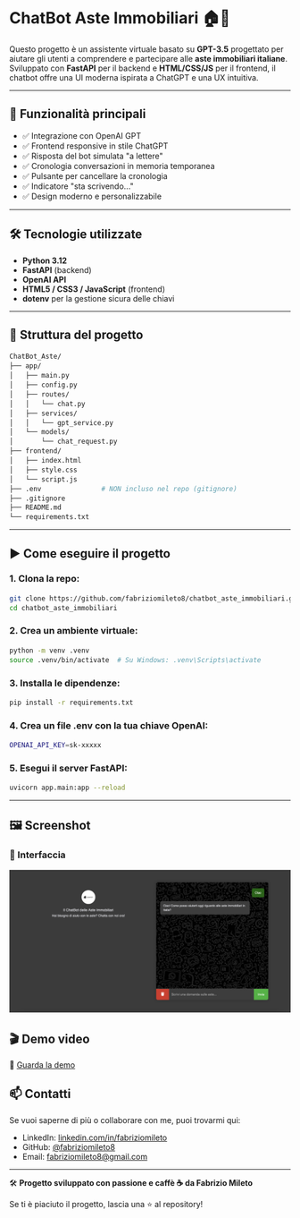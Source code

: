 # ChatBot Aste Immobiliari 🏠🤖

Questo progetto è un assistente virtuale basato su **GPT-3.5** progettato per aiutare gli utenti a comprendere e partecipare alle **aste immobiliari italiane**.  
Sviluppato con **FastAPI** per il backend e **HTML/CSS/JS** per il frontend, il chatbot offre una UI moderna ispirata a ChatGPT e una UX intuitiva.

---

## 🚀 Funzionalità principali

- ✅ Integrazione con OpenAI GPT
- ✅ Frontend responsive in stile ChatGPT
- ✅ Risposta del bot simulata "a lettere"
- ✅ Cronologia conversazioni in memoria temporanea
- ✅ Pulsante per cancellare la cronologia
- ✅ Indicatore "sta scrivendo..."
- ✅ Design moderno e personalizzabile

---

## 🛠️ Tecnologie utilizzate

- **Python 3.12**
- **FastAPI** (backend)
- **OpenAI API**
- **HTML5 / CSS3 / JavaScript** (frontend)
- **dotenv** per la gestione sicura delle chiavi

---

## 📂 Struttura del progetto
```bash
ChatBot_Aste/
├── app/
│   ├── main.py
│   ├── config.py
│   ├── routes/
│   │   └── chat.py
│   ├── services/
│   │   └── gpt_service.py
│   └── models/
│       └── chat_request.py
├── frontend/
│   ├── index.html
│   ├── style.css
│   └── script.js
├── .env               # NON incluso nel repo (gitignore)
├── .gitignore
├── README.md
└── requirements.txt
```
---

## ▶️ Come eseguire il progetto

### 1. Clona la repo:

```bash
git clone https://github.com/fabriziomileto8/chatbot_aste_immobiliari.git
cd chatbot_aste_immobiliari
```

### 2. Crea un ambiente virtuale: 

```bash
python -m venv .venv
source .venv/bin/activate  # Su Windows: .venv\Scripts\activate
```
### 3. Installa le dipendenze:

```bash
pip install -r requirements.txt
```

### 4. Crea un file .env con la tua chiave OpenAI:

```bash
OPENAI_API_KEY=sk-xxxxx
```

### 5. Esegui il server FastAPI:

```bash
uvicorn app.main:app --reload
```
---

## 🖼️ Screenshot

### 🔹 Interfaccia
![Interfaccia iniziale](frontend/img/Screenshot.png)

## 🎬 Demo video

🎥 [Guarda la demo](frontend/video_demo/demo.mov)

## 📫 Contatti

Se vuoi saperne di più o collaborare con me, puoi trovarmi qui:

- LinkedIn: [linkedin.com/in/fabriziomileto](https://www.linkedin.com/in/fabrizio-mileto-94681b16b/)
- GitHub: [@fabriziomileto8](https://github.com/fabriziomileto8)
- Email: fabriziomileto8@gmail.com

---

🛠️ **Progetto sviluppato con passione e caffè ☕ da Fabrizio Mileto**

Se ti è piaciuto il progetto, lascia una ⭐ al repository!